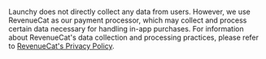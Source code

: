Launchy does not directly collect any data from users. However, we use RevenueCat as our payment processor, which may collect and process certain data necessary for handling in-app purchases. For information about RevenueCat's data collection and processing practices, please refer to [RevenueCat's Privacy Policy](https://www.revenuecat.com/privacy).